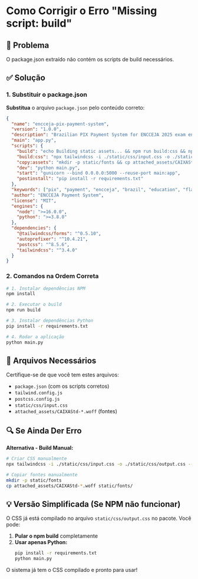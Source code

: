 # Como Corrigir o Erro "Missing script: build"

## 🔧 Problema
O package.json extraído não contém os scripts de build necessários.

## ✅ Solução

### 1. Substituir o package.json
**Substitua** o arquivo `package.json` pelo conteúdo correto:

```json
{
  "name": "encceja-pix-payment-system",
  "version": "1.0.0",
  "description": "Brazilian PIX Payment System for ENCCEJA 2025 exam enrollment with WitePay integration",
  "main": "app.py",
  "scripts": {
    "build": "echo Building static assets... && npm run build:css && npm run copy:assets",
    "build:css": "npx tailwindcss -i ./static/css/input.css -o ./static/css/output.css --minify",
    "copy:assets": "mkdir -p static/fonts && cp attached_assets/CAIXAStd-*.woff static/fonts/ 2>/dev/null || echo No font files to copy",
    "dev": "python main.py",
    "start": "gunicorn --bind 0.0.0.0:5000 --reuse-port main:app",
    "postinstall": "pip install -r requirements.txt"
  },
  "keywords": ["pix", "payment", "encceja", "brazil", "education", "flask", "witepay"],
  "author": "ENCCEJA Payment System",
  "license": "MIT",
  "engines": {
    "node": ">=16.0.0",
    "python": ">=3.8.0"
  },
  "dependencies": {
    "@tailwindcss/forms": "^0.5.10",
    "autoprefixer": "^10.4.21",
    "postcss": "^8.5.6",
    "tailwindcss": "^3.4.0"
  }
}
```

### 2. Comandos na Ordem Correta

```bash
# 1. Instalar dependências NPM
npm install

# 2. Executar o build
npm run build

# 3. Instalar dependências Python
pip install -r requirements.txt

# 4. Rodar a aplicação
python main.py
```

## 📁 Arquivos Necessários

Certifique-se de que você tem estes arquivos:
- `package.json` (com os scripts corretos)
- `tailwind.config.js`
- `postcss.config.js`
- `static/css/input.css`
- `attached_assets/CAIXAStd-*.woff` (fontes)

## 🔍 Se Ainda Der Erro

**Alternativa - Build Manual:**
```bash
# Criar CSS manualmente
npx tailwindcss -i ./static/css/input.css -o ./static/css/output.css --minify

# Copiar fontes manualmente
mkdir -p static/fonts
cp attached_assets/CAIXAStd-*.woff static/fonts/
```

## 💡 Versão Simplificada (Se NPM não funcionar)

O CSS já está compilado no arquivo `static/css/output.css` no pacote. Você pode:

1. **Pular o npm build** completamente
2. **Usar apenas Python:**
   ```bash
   pip install -r requirements.txt
   python main.py
   ```

O sistema já tem o CSS compilado e pronto para usar!
